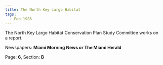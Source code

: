 ```yaml
---  
title: The North Key Largo Habitat  
tags:  
  - Feb 1986  
---  
```

  
The North Key Largo Habitat Conservation Plan Study Committee works on a report.  
  
Newspapers: **Miami Morning News or The Miami Herald**  
  
Page: **6**, Section: **B** 
